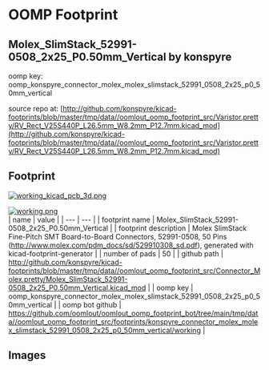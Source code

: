 # OOMP Footprint  
## Molex_SlimStack_52991-0508_2x25_P0.50mm_Vertical  by konspyre  
  
oomp key: oomp_konspyre_connector_molex_molex_slimstack_52991_0508_2x25_p0_50mm_vertical  
  
source repo at: [http://github.com/konspyre/kicad-footprints/blob/master/tmp/data//oomlout_oomp_footprint_src/Varistor.pretty/RV_Rect_V25S440P_L26.5mm_W8.2mm_P12.7mm.kicad_mod](http://github.com/konspyre/kicad-footprints/blob/master/tmp/data//oomlout_oomp_footprint_src/Varistor.pretty/RV_Rect_V25S440P_L26.5mm_W8.2mm_P12.7mm.kicad_mod)  
## Footprint  
  
[![working_kicad_pcb_3d.png](working_kicad_pcb_3d_600.png)](working_kicad_pcb_3d.png)  
  
[![working.png](working_600.png)](working.png)  
| name | value | 
| --- | --- | 
| footprint name | Molex_SlimStack_52991-0508_2x25_P0.50mm_Vertical | 
| footprint description | Molex SlimStack Fine-Pitch SMT Board-to-Board Connectors, 52991-0508, 50 Pins (http://www.molex.com/pdm_docs/sd/529910308_sd.pdf), generated with kicad-footprint-generator | 
| number of pads | 50 | 
| github path | http://github.com/konspyre/kicad-footprints/blob/master/tmp/data//oomlout_oomp_footprint_src/Connector_Molex.pretty/Molex_SlimStack_52991-0508_2x25_P0.50mm_Vertical.kicad_mod | 
| oomp key | oomp_konspyre_connector_molex_molex_slimstack_52991_0508_2x25_p0_50mm_vertical | 
| oomp bot github | https://github.com/oomlout/oomlout_oomp_footprint_bot/tree/main/tmp/data//oomlout_oomp_footprint_src/footprints/konspyre_connector_molex_molex_slimstack_52991_0508_2x25_p0_50mm_vertical/working | 
## Images  
